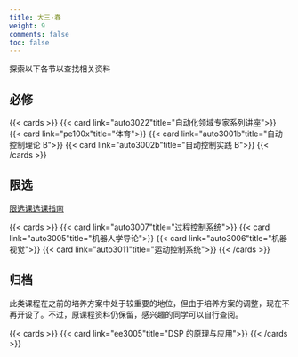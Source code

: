 ```yaml
---
title: 大三·春
weight: 9
comments: false
toc: false
---
```

探索以下各节以查找相关资料
## 必修
<!--more-->
{{< cards >}}
{{< card link="auto3022"title="自动化领域专家系列讲座">}}
{{< card link="pe100x"title="体育">}}
{{< card link="auto3001b"title="自动控制理论 B">}}
{{< card link="auto3002b"title="自动控制实践 B">}}
{{< /cards >}}
## 限选
[限选课选课指南](https://hoa.moe/blog/distributive-guidance-for-22/)
<!--more-->
{{< cards >}}
{{< card link="auto3007"title="过程控制系统">}}
{{< card link="auto3005"title="机器人学导论">}}
{{< card link="auto3006"title="机器视觉">}}
{{< card link="auto3011"title="运动控制系统">}}
{{< /cards >}}
## 归档
此类课程在之前的培养方案中处于较重要的地位，但由于培养方案的调整，现在不再开设了。不过，原课程资料仍保留，感兴趣的同学可以自行查阅。
<!--more-->
{{< cards >}}
{{< card link="ee3005"title="DSP 的原理与应用">}}
{{< /cards >}}
